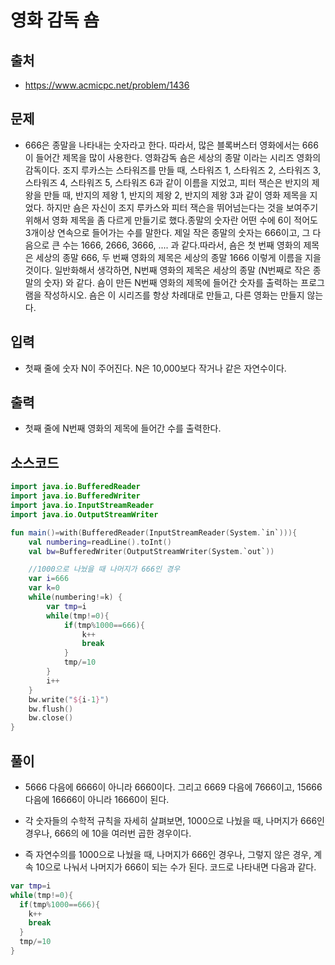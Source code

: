 # 영화 감독 숌

## 출처

* https://www.acmicpc.net/problem/1436

## 문제

* 666은 종말을 나타내는 숫자라고 한다. 따라서, 많은 블록버스터 영화에서는 666이 들어간 제목을 많이 사용한다. 영화감독 숌은 세상의 종말 이라는 시리즈 영화의 감독이다. 조지 루카스는 스타워즈를 만들 때, 스타워즈 1, 스타워즈 2, 스타워즈 3, 스타워즈 4, 스타워즈 5, 스타워즈 6과 같이 이름을 지었고, 피터 잭슨은 반지의 제왕을 만들 때, 반지의 제왕 1, 반지의 제왕 2, 반지의 제왕 3과 같이 영화 제목을 지었다.
하지만 숌은 자신이 조지 루카스와 피터 잭슨을 뛰어넘는다는 것을 보여주기 위해서 영화 제목을 좀 다르게 만들기로 했다.종말의 숫자란 어떤 수에 6이 적어도 3개이상 연속으로 들어가는 수를 말한다. 제일 작은 종말의 숫자는 666이고, 그 다음으로 큰 수는 1666, 2666, 3666, .... 과 같다.따라서, 숌은 첫 번째 영화의 제목은 세상의 종말 666, 두 번째 영화의 제목은 세상의 종말 1666 이렇게 이름을 지을 것이다. 일반화해서 생각하면, N번째 영화의 제목은 세상의 종말 (N번째로 작은 종말의 숫자) 와 같다.
숌이 만든 N번째 영화의 제목에 들어간 숫자를 출력하는 프로그램을 작성하시오. 숌은 이 시리즈를 항상 차례대로 만들고, 다른 영화는 만들지 않는다.

## 입력

* 첫째 줄에 숫자 N이 주어진다. N은 10,000보다 작거나 같은 자연수이다.

## 출력

* 첫째 줄에 N번째 영화의 제목에 들어간 수를 출력한다.

## 소스코드

```kotlin
import java.io.BufferedReader
import java.io.BufferedWriter
import java.io.InputStreamReader
import java.io.OutputStreamWriter

fun main()=with(BufferedReader(InputStreamReader(System.`in`))){
    val numbering=readLine().toInt()
    val bw=BufferedWriter(OutputStreamWriter(System.`out`))

    //1000으로 나눴을 때 나머지가 666인 경우
    var i=666
    var k=0
    while(numbering!=k) {
        var tmp=i
        while(tmp!=0){
            if(tmp%1000==666){
                k++
                break
            }
            tmp/=10
        }
        i++
    }
    bw.write("${i-1}")
    bw.flush()
    bw.close()
}
```

## 풀이


* 5666 다음에 6666이 아니라 6660이다. 그리고 6669 다음에 7666이고, 15666다음에 16666이 아니라 16660이 된다.

* 각 숫자들의 수학적 규칙을 자세히 살펴보면, 1000으로 나눴을 때, 나머지가 666인 경우나, 666의 에 10을 여러번 곱한 경우이다.

* 즉 자연수의를 1000으로 나눴을 때, 나머지가 666인 경우나, 그렇지 않은 경우, 계속 10으로 나눠서 나머지가 666이 되는 수가 된다. 코드로 나타내면 다음과 같다.

```kotlin
var tmp=i
while(tmp!=0){
  if(tmp%1000==666){
    k++
    break
  }
  tmp/=10
}
```

